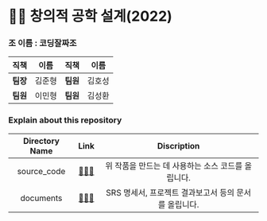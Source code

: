 # 👨‍💻 창의적 공학 설계(2022)

### 조 이름 : 코딩잘짜조

  | **직책** 	| **이름** 	| **직책** 	| **이름** 	|
  |:--------:	|:--------:	|:--------:	|:--------:	|
  | **팀장** 	|  김준형  	| **팀원** 	|  김호성  	|
  | **팀원** 	|  이민형  	| **팀원** 	|  김성환  	|

### Explain about this repository

  | Directory Name 	| Link 	| Discription 	|
  |:--------------:	|:----:	|:-----------:	|
  |   source_code  	|  [📂📂📂](./source_code/)    	|     위 작품을 만드는 데 사용하는 소스 코드를 올립니다.        	|
  |    documents   	|  [📂📂📂](./documents/)    	|      SRS 명세서, 프로젝트 결과보고서 등의 문서를 올립니다.       	|

